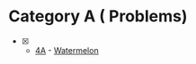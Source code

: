 # Category A ( Problems)

- [x] - [4A](https://codeforces.com/problemset/problem/4/A) - [Watermelon]()
